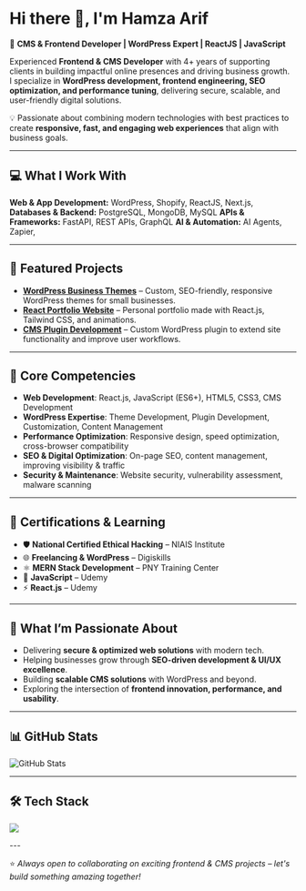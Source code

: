 # Hi there 👋, I'm Hamza Arif

🚀 **CMS & Frontend Developer | WordPress Expert | ReactJS | JavaScript**

Experienced **Frontend & CMS Developer** with 4+ years of supporting clients in building impactful online presences and driving business growth.  
I specialize in **WordPress development, frontend engineering, SEO optimization, and performance tuning**, delivering secure, scalable, and user-friendly digital solutions.  

💡 Passionate about combining modern technologies with best practices to create **responsive, fast, and engaging web experiences** that align with business goals.

---

## 💻 What I Work With

**Web & App Development:** WordPress, Shopify, ReactJS, Next.js,
**Databases & Backend:** PostgreSQL, MongoDB, MySQL
**APIs & Frameworks:** FastAPI, REST APIs, GraphQL
**AI & Automation:** AI Agents, Zapier,

---

## 🚀 Featured Projects

- [**WordPress Business Themes**](https://github.com/YOUR_GITHUB_USERNAME/project1) – Custom, SEO-friendly, responsive WordPress themes for small businesses.  
- [**React Portfolio Website**](https://github.com/YOUR_GITHUB_USERNAME/portfolio) – Personal portfolio made with React.js, Tailwind CSS, and animations.  
- [**CMS Plugin Development**](https://github.com/YOUR_GITHUB_USERNAME/project2) – Custom WordPress plugin to extend site functionality and improve user workflows.  

---

## 📌 Core Competencies

- **Web Development**: React.js, JavaScript (ES6+), HTML5, CSS3, CMS Development  
- **WordPress Expertise**: Theme Development, Plugin Development, Customization, Content Management  
- **Performance Optimization**: Responsive design, speed optimization, cross-browser compatibility  
- **SEO & Digital Optimization**: On-page SEO, content management, improving visibility & traffic  
- **Security & Maintenance**: Website security, vulnerability assessment, malware scanning  

---

## 🧩 Certifications & Learning

- 🛡 **National Certified Ethical Hacking** – NIAIS Institute  
- 🌐 **Freelancing & WordPress** – Digiskills  
- ⚛ **MERN Stack Development** – PNY Training Center  
- 📘 **JavaScript** – Udemy  
- ⚡ **React.js** – Udemy  

---

## 🌟 What I’m Passionate About

- Delivering **secure & optimized web solutions** with modern tech.  
- Helping businesses grow through **SEO-driven development & UI/UX excellence**.  
- Building **scalable CMS solutions** with WordPress and beyond.  
- Exploring the intersection of **frontend innovation, performance, and usability**.  

---


## 📊 GitHub Stats
![GitHub Stats](https://github-readme-stats.vercel.app/api?username=YOUR_GITHUB_USERNAME&show_icons=true&theme=radical)

---

## 🛠 Tech Stack

<p align="left">
  <img src="https://skillicons.dev/icons?i=html,css,js,react,wordpress,bootstrap,tailwind,git,github,vscode,figma" />
</p>
---

⭐ *Always open to collaborating on exciting frontend & CMS projects – let's build something amazing together!*
